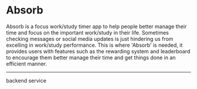 # Absorb

Absorb is a focus work/study timer app to help people better manage their time and focus on the important work/study in their life. Sometimes checking messages or social media updates is just hindering us from excelling in work/study performance. This is where 'Absorb' is needed, it provides users with features such as the rewarding system and leaderboard to encourage them better manage their time and get things done in an efficient manner.

___
backend service